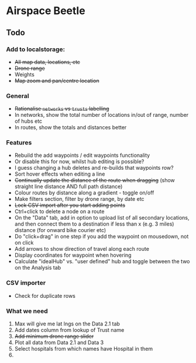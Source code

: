 # Airspace Beetle

## Todo

### Add to localstorage:
+ ~~All map data, locations, etc~~
+ ~~Drone range~~
+ Weights
+ ~~Map zoom and pan/centre location~~

### General
+ ~~Rationalise `networks` vs `trusts` labelling~~
+ In networks, show the total number of locations in/out of range, number of hubs etc
+ In routes, show the totals and distances better

### Features
+ Rebuild the add waypoints / edit waypoints functionality
+ Or disable this for now, whilst hub editing is possible?
+ I guess changing a hub deletes and re-builds that waypoints row?
+ Sort hover effects when editing a line
+ ~~Continually update the distance of the route when dragging~~ (show straight line distance AND full path distance)
+ Colour routes by distance along a gradient - toggle on/off
+ Make filters section, filter by drone range, by date etc
+ ~~Lock CSV import after you start adding points~~
+ Ctrl+click to delete a node on a route
+ On the "Data" tab, add in option to upload list of all secondary locations, and then connect them to a destination if less than x (e.g. 3 miles) distance (for onward bike courier etc)
+ Do "click+drag" in one step if you add the waypoint on mousedown, not on click
+ Add arrows to show direction of travel along each route
+ Display coordinates for waypoint when hovering
+ Calculate "idealHub" vs. "user defined" hub and toggle between the two on the Analysis tab

### CSV importer
+ Check for duplicate rows


### What we need
1. Max will give me lat lngs on the Data 2.1 tab
2. Add dates column from lookup of Trust name
3. ~~Add minimum drone range slider~~
4. Plot all data from Data 2.1 and Data 3
5. Select hospitals from which names have Hospital in them
6. 